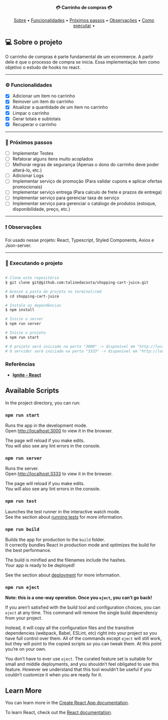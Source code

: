 
<h4 align="center">
	💳 Carrinho de compras 💳
</h4>

<p align="center">
 <a href="#-sobre-o-projeto">Sobre</a> •
 <a href="#%EF%B8%8F-funcionalidades">Funcionalidades</a> •
 <a href="#-próximos-passos">Próximos passos</a> •
 <a href="#-observações">Observações</a> •
 <a href="#-executando-o-projeto">Como executar</a> •
</p>


## 💻 Sobre o projeto

O carrinho de compras é parte fundamental de um ecommerce. A partir dele é que o processo de compra se inicia. Essa implementação tem como objetivo o estudo de hooks no react.

---

### ⚙️ Funcionalidades

- [x] Adicionar um item no carrinho
- [x] Remover um item do carrinho
- [x] Atualizar a quantidade de um item no carrinho
- [x] Limpar o carrinho
- [x] Gerar totais e subtotais
- [x] Recuperar o carrinho

---

### 👷 Próximos passos

- [ ] Implementar Testes
- [ ] Refatorar alguns itens muito acoplados
- [ ] Melhorar regras de segurança (Apenas o dono do carrinho deve poder alterá-lo, etc.)
- [ ] Adicionar Logs
- [ ] Implementar serviço de promoção (Para validar cupons e aplicar ofertas promocionais)
- [ ] Implementar serviço entrega (Para calculo de frete e prazos de entrega)
- [ ] Implementar serviço para gerenciar taxa de serviço
- [ ] Implementar serviço para gerenciar o catálogo de produtos (estoque, disponibilidade, preço, etc.)

---

### ❗ Observações

Foi usado nesse projeto: React, Typescript, Styled Components, Axios e Json-server.

---

### 🎲 Executando o projeto

```bash

# Clone este repositório
$ git clone git@github.com:talinedacosta/shopping-cart-juice.git

# Acesse a pasta do projeto no terminal/cmd
$ cd shopping-cart-juice

# Instale as dependências
$ npm install

# Inicie o server
$ npm run server

# Inicie o projeto
$ npm run start

# O projeto será iniciado na porta "3000" -> disponível em "http://localhost:3000"
# O servidor será iniciado na porta "3333" -> disponível em "http://localhost:3333"

```
### Referências

- **[Ignite - React](https://www.rocketseat.com.br)**
























## Available Scripts

In the project directory, you can run:

### `npm run start`

Runs the app in the development mode.\
Open [http://localhost:3000](http://localhost:3000) to view it in the browser.

The page will reload if you make edits.\
You will also see any lint errors in the console.

### `npm run server`

Runs the server.\
Open [http://localhost:3333](http://localhost:3333) to view it in the browser.

The page will reload if you make edits.\
You will also see any lint errors in the console.

### `npm run test`

Launches the test runner in the interactive watch mode.\
See the section about [running tests](https://facebook.github.io/create-react-app/docs/running-tests) for more information.

### `npm run build`

Builds the app for production to the `build` folder.\
It correctly bundles React in production mode and optimizes the build for the best performance.

The build is minified and the filenames include the hashes.\
Your app is ready to be deployed!

See the section about [deployment](https://facebook.github.io/create-react-app/docs/deployment) for more information.

### `npm run eject`

**Note: this is a one-way operation. Once you `eject`, you can’t go back!**

If you aren’t satisfied with the build tool and configuration choices, you can `eject` at any time. This command will remove the single build dependency from your project.

Instead, it will copy all the configuration files and the transitive dependencies (webpack, Babel, ESLint, etc) right into your project so you have full control over them. All of the commands except `eject` will still work, but they will point to the copied scripts so you can tweak them. At this point you’re on your own.

You don’t have to ever use `eject`. The curated feature set is suitable for small and middle deployments, and you shouldn’t feel obligated to use this feature. However we understand that this tool wouldn’t be useful if you couldn’t customize it when you are ready for it.

## Learn More

You can learn more in the [Create React App documentation](https://facebook.github.io/create-react-app/docs/getting-started).

To learn React, check out the [React documentation](https://reactjs.org/).
